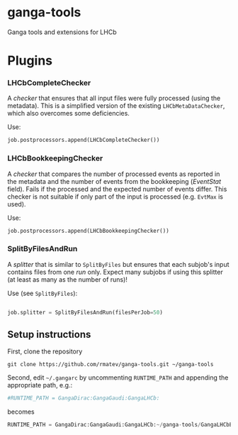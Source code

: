 # ganga-tools
Ganga tools and extensions for LHCb

# Plugins
### LHCbCompleteChecker
A _checker_ that ensures that all input files were fully processed
(using the metadata). This is a simplified version of the existing
`LHCbMetaDataChecker`, which also overcomes some deficiencies.

Use:
```python
job.postprocessors.append(LHCbCompleteChecker())
```

### LHCbBookkeepingChecker
A _checker_ that compares the number of processed events as reported in
the metadata and the number of events from the bookkeeping (_EventStat_ field).
Fails if the processed and the expected number of events differ.
This checker is not suitable if only part of the input is processed
(e.g. `EvtMax` is used).

Use:
```python
job.postprocessors.append(LHCbBookkeepingChecker())
```
### SplitByFilesAndRun
A _splitter_ that is similar to `SplitByFiles` but ensures that each subjob's
input contains files from one _run_ only.
Expect many subjobs if using this splitter (at least as many as the number
of runs)!

Use (see `SplitByFiles`):
```python

job.splitter = SplitByFilesAndRun(filesPerJob=50)
```

## Setup instructions
First, clone the repository
```
git clone https://github.com/rmatev/ganga-tools.git ~/ganga-tools
```
Second, edit `~/.gangarc` by uncommenting `RUNTIME_PATH` and appending the
appropriate path, e.g.:
```python
#RUNTIME_PATH = GangaDirac:GangaGaudi:GangaLHCb:
```
becomes
```python
RUNTIME_PATH = GangaDirac:GangaGaudi:GangaLHCb:~/ganga-tools/GangaLHCbExt:
```
